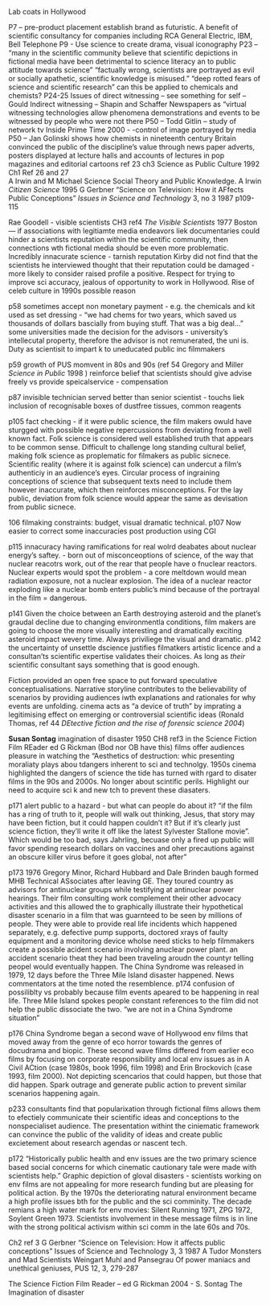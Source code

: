 Lab coats in HollywoodP7 – pre-product placement establish brand as futuristic. A benefit of scientific consultancy for companies including RCA General Electric, IBM, Bell Telephone P9 - Use science to create drama, visual iconographyP23 – “many in the scientific community believe that scientific depictions in fictional media have been detrimental to science literacy an to public attitude towards science” “factually wrong, scientists are portrayed as evil or socially apathetic, scientific knowledge is misused.” “deep rotted fears of science and scientific research”   can this be applied to chemicals and chemists? P24-25 Issues of direct witnessing – see something for self – Gould Indirect witnessing – Shapin and Schaffer  Newspapers as “virtual witnessing technologies allow phenomena demonstrations and events to be witnessed by people who were not thereP50 – Todd Gitlin – study of network tv  Inside Prime Time 2000  - -control of image portrayed by mediaP50 – Jan Golinski shows how chemists in nineteenth century Britain convinced the public of the discipline’s value through news paper adverts, posters displayed at lecture halls and accounts of lectures in pop magazines and editorial cartoons ref 23 ch3  Science as Public Culture 1992Ch1 Ref 26 and 27   A Irwin and M Michael Science Social Theory and Public Knowledge. A Irwin *Citizen Science* 1995 
G Gerbner “Science on Television: How it AFfects Public Conceptions” *Issues in Science and Technology* 3, no 3 1987 p109-115 

Rae Goodell - visible scientists CH3 ref4   *The Visible Scientists* 1977 Boston— if associations with legitiamte media endeavors liek documentaries could hinder a scientists reputation within the scientific community, then connections wth fictional media should be even more problematic.  Incredibly innacurate science - tarnish reputation
Kirby did not find that the scientists he interviewed thought that their reputation could be damaged - more likely to consider raised profile a positive. Respect for trying to improve sci accuracy, jealous of opportunity to work in Hollywood. Rise of celeb culture in 1990s possible reason

p58 sometimes accept non monetary payment - e.g. the chemicals and kit used as set dressing - “we had chems for two years, which saved us thousands of dollars bascially from  buying stuff. That was a big deal...”  some universities made the decision for the advisors - university’s intellecutal property, therefore the advisor is not remunerated, the uni is.  Duty as scientisit to impart k to uneducated public inc filmmakers

p59 growth of PUS momvent in 80s and 90s (ref 54  Gregory and Miller *Science in Public* 1998 ) reinforce belief that scientists should give advise freely vs provide speicalservice - compensation

p87 invisible technician served better than senior scientist - touchs liek inclusion of recognisable boxes of dustfree tissues, common reagents

p105 fact checking - if it were public science, the film makers owuld have sturgged with possible negative repercussions from deviating from a well known fact. Folk science is considered well established truth that appears to be common sense.  Difficult to challenge long standing cultural belief, making folk science as proplematic for filmakers as public sicnece. Scientific reality (where it is against folk science) can undercut a film’s authenticiy in an audience’s eyes. Circular process of ingraining conceptions of science that subsequent texts need to include them however inaccurate, which then reinforces misconceptions. For the lay public, deviation from folk science would appear the same as devisation from public sicnece. 

106 filmaking constraints: budget, visual dramatic technical. p107 Now easier to correct some inaccuracies post production using CGI 

p115 innacuracy having ramifications for real wolrd deabates about nuclear energy’s saftey.  - born out of misconceoptions of science, of the way that nuclear reacotrs work, out of the rear that people have o fnuclear reactors.     Nuclear experts would spot the problem - a core meltdown would mean radiation exposure, not a nuclear explosion. The idea of a nuclear reactor exploding like a nuclear bomb enters public’s mind because of the portrayal in the film = dangerous. 

p141  Given the choice between an Earth destroying asteroid and the planet’s graudal decline due to changing environmentla conditions, film makers are going to choose the more visually interesting and dramatically exciting asteroid impact wevery time. Always priviliege the visual and dramatic. p142 the uncertainty of unsettle dscience justifies filmatkers artistic licence and a consultan’ts scientific expertise validates their choices. As long as *their* scientific consultant says something that is good enough. 

Fiction provided an open free space to put forward speculative conceptualisations. Narrative storyline contributes to the believability of scenarios by providing audiences iwth explanations and rationales for why events are unfolding. cinema acts as “a device of truth” by imprating a legitimising effect on emerging or controversial scientific ideas (Ronald Thomas, ref 44 *DEtective fiction and the rise of forensic science 2004*) 

**Susan Sontag** imagination of disaster 1950 CH8 ref3   in the Science Fiction Film REader ed G Rickman (Bod nor OB have this) 
films offer audiences pleasure in watching the “Aesthetics of destruction: whic presenting moraliaty plays abou tdangers inherent to sci and technolgy. 
1950s cinema highlighted the dangers of science the tide has turned with rgard to disater films in the 90s and 2000s. No longer about scintific perils. Highlight our need to acquire sci k and new tch to prevent these diasaters. 

p171 alert public to a hazard - but what can people do about it? 
 	“if the film has a ring of truth to it, people will walk out thinking, Jesus, that story may have been fiction, but it could happen couldn’t it? But if it’s clearly just science fiction, they’ll write it off like the latest Sylvester Stallone movie”.  Which would be too bad, says Jahrling, becuase only a fired up public will favor spending research dollars on vaccines and oher precautions against an obscure killer virus before it goes global, not after”

p173 1976 Gregory Minor, Richard Hubbard and Dale Brinden baugh formed MHB Technical ASsociates after leaving GE. They toured country as advisors for antinuclear groups while testifying at antinuclear power hearings. Their film consulting work complement their other advocacy activities and this allowed the to graphically illustrate their hypothetical disaster scenario in a film that was guarnteed to be seen by millions of people. They were able to provide real life incidents which happened separately, e.g. defective pump supports, doctored xrays of faulty equipment and a monitoring device wholse need sticks to help filmmakers create a possible acident scenario involving anuclear power plant. an accident scenario theat they had been traveling aroudn the countyr telling peopel would eventually happen. The China Syndrome was released in 1979, 12 days before the Three Mile Island disaster happened. News commentators at the time noted the resemblence. 
p174 confusion of possiliblty vs probably because film events apeared to be happening in real life. Three Mile Island spokes people constant references to the film did not help the public dissociate the two. “we are not in a China Syndrome situation”

p176 China Syndrome began a second wave of Hollywood env films that moved away from the genre of eco horror towards the genres of docudrama and biopic. These second wave films differed from earlier eco films by focusing on corporate responsibility and local env issues as in  A Civil ACtion (case 1980s, book 1996, film 1998) and Erin Brockovich (case 1993, film 2000). Not depicting scencarios that could happen, but those that did happen. Spark outrage and generate public action to prevent similar scenarios happening again. 

p233 consultants find that popularixation through fictional films allows them to efectiely communicate their scientific ideas and conceptions to the nonspecialiset audience. The presentation withint the ciniematic framework can convince the public of the validity of ideas and create public excietement about research agendas or nascent tech. 

p172 “Historically public health and env issues are the two primary science based social concerns for which cinematic cautionary tale were made with scientists help.” Graphic depiction of gloval disasters - scientists working on env films are not appealing for more research funding but are pleasing for political action. By the 1970s the deteriorating natural environment became a high profile issues bth for the public and the sci comminity. The decade remians a high water mark for env movies: Silent Running 1971, ZPG 1972, Soylent Green 1973. Scientists involvement in these message films is in line with the strong political activism within sci comm in the late 60s and 70s. 
Ch2 ref 3 G Gerbner “Science on Television: How it affects public conceptions” Issues of Science and Technology 3, 3 1987A Tudor Monsters and Mad ScientistsWeingart Muhl and Pansegrau Of power maniacs and unethical geniuses, PUS 12, 3, 279-287The Science Fiction Film Reader – ed G Rickman 2004 -  S. Sontag The Imagination of disaster